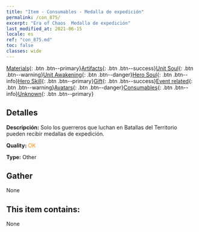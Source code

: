 ```yaml
---
title: "Item - Consumables - Medalla de expedición"
permalink: /con_875/
excerpt: "Era of Chaos  Medalla de expedición"
last_modified_at: 2021-06-15
locale: es
ref: "con_875.md"
toc: false
classes: wide
---
```

 [Materials](/ItemsES/){: .btn .btn--primary}[Artifacts](/ItemsES/Artifacts/){: .btn .btn--success}[Unit Soul](/ItemsES/UnitSoul/){: .btn .btn--warning}[Unit Awakening](/ItemsES/UnitAwakening/){: .btn .btn--danger}[Hero Soul](/ItemsES/HeroSoul/){: .btn .btn--info}[Hero Skill](/ItemsES/HeroSkill/){: .btn .btn--primary}[Gift](/ItemsES/Gift/){: .btn .btn--success}[Event related](/ItemsES/Events/){: .btn .btn--warning}[Avatars](/ItemsES/Avatars/){: .btn .btn--danger}[Consumables](/ItemsES/Consumables/){: .btn .btn--info}[Unknown](/ItemsES/Unknown/){: .btn .btn--primary}

## Detalles
 **Descripción:** Solo los guerreros que luchan en Batallas del Territorio pueden recibir medallas de expedición.

 **Quality:** <span style="color: #FF8C00">OK</span>

 **Type:** Other

## Gather

  None

## This item contains:

  None

